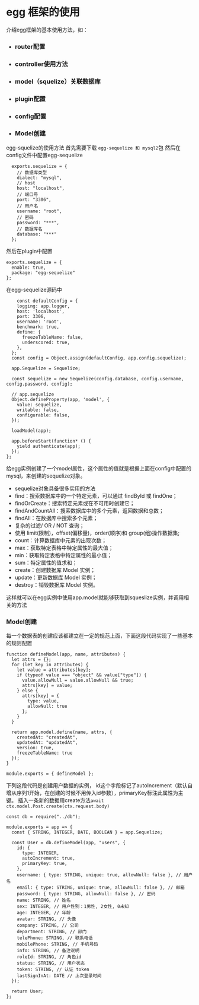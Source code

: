 # egg 框架的使用
介绍egg框架的基本使用方法，如：
+ ### router配置
+ ### controller使用方法
+ ### model（squelize）关联数据库
+ ### plugin配置
+ ### config配置
+ ### Model创建

egg-squelize的使用方法
首先需要下载 `egg-sequelize 和 mysql2`包
然后在config文件中配置egg-sequelize
```
  exports.sequelize = {
    // 数据库类型
    dialect: "mysql",
    // host
    host: "localhost",
    // 端口号
    port: "3306",
    // 用户名
    username: "root",
    // 密码
    password: "***",
    // 数据库名
    database: "***"
  };
```
然后在plugin中配置
```
exports.sequelize = {
  enable: true,
  package: "egg-sequelize"
};
```

在egg-sequelize源码中
```
    const defaultConfig = {
    logging: app.logger,
    host: 'localhost',
    port: 3306,
    username: 'root',
    benchmark: true,
    define: {
      freezeTableName: false,
      underscored: true,
    },
  };
  const config = Object.assign(defaultConfig, app.config.sequelize);

  app.Sequelize = Sequelize;

  const sequelize = new Sequelize(config.database, config.username, config.password, config);

  // app.sequelize
  Object.defineProperty(app, 'model', {
    value: sequelize,
    writable: false,
    configurable: false,
  });

  loadModel(app);

  app.beforeStart(function* () {
    yield authenticate(app);
  });
};
```
给egg实例创建了一个model属性，这个属性的值就是根据上面在config中配置的mysql，来创建的sequelize对象。
+ sequelize对象具备很多实用的方法
+ find：搜索数据库中的一个特定元素，可以通过 findById 或 findOne；
+ findOrCreate：搜索特定元素或在不可用时创建它；
+ findAndCountAll：搜索数据库中的多个元素，返回数据和总数；
+ findAll：在数据库中搜索多个元素；
+ 复杂的过滤/ OR / NOT 查询；
+ 使用 limit(限制)，offset(偏移量)，order(顺序)和 group(组)操作数据集;
+ count：计算数据库中元素的出现次数；
+ max：获取特定表格中特定属性的最大值；
+ min：获取特定表格中特定属性的最小值；
+ sum：特定属性的值求和；
+ create：创建数据库 Model 实例；
+ update：更新数据库 Model 实例；
+ destroy：销毁数据库 Model 实例。

这样就可以在egg实例中使用app.model就能够获取到squeslize实例，并调用相关的方法

### Model创建
每一个数据表的创建应该都建立在一定的规范上面，下面这段代码实现了一些基本的规则配置
```
function defineModel(app, name, attributes) {
  let attrs = {};
  for (let key in attributes) {
    let value = attributes[key];
    if (typeof value === "object" && value["type"]) {
      value.allowNull = value.allowNull && true;
      attrs[key] = value;
    } else {
      attrs[key] = {
        type: value,
        allowNull: true
      };
    }
  }

  return app.model.define(name, attrs, {
    createdAt: "createdAt",
    updatedAt: "updatedAt",
    version: true,
    freezeTableName: true
  });
}

module.exports = { defineModel };
```
下列这段代码是创建用户数据的实例， id这个字段标记了autoIncrement（默认自增从序列1开始，在创建的时候不用传入id参数），primaryKey标注此属性为主键。
插入一条新的数据用create方法`await ctx.model.Post.create(ctx.request.body)`
```
const db = require("../db");

module.exports = app => {
  const { STRING, INTEGER, DATE, BOOLEAN } = app.Sequelize;

  const User = db.defineModel(app, "users", {
    id: {
      type: INTEGER,
      autoIncrement: true,
      primaryKey: true,
    },
    username: { type: STRING, unique: true, allowNull: false }, // 用户名
    email: { type: STRING, unique: true, allowNull: false }, // 邮箱
    password: { type: STRING, allowNull: false }, // 密码
    name: STRING, // 姓名
    sex: INTEGER, // 用户性别：1男性, 2女性, 0未知
    age: INTEGER, // 年龄
    avatar: STRING, // 头像
    company: STRING, // 公司
    department: STRING, // 部门
    telePhone: STRING, // 联系电话
    mobilePhone: STRING, // 手机号码
    info: STRING, // 备注说明
    roleId: STRING, // 角色id
    status: STRING, // 用户状态
    token: STRING, // 认证 token
    lastSignInAt: DATE // 上次登录时间
  });

  return User;
};
```